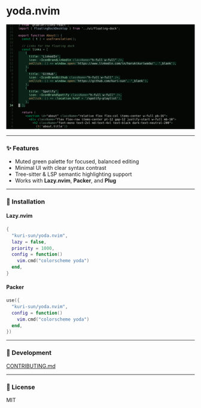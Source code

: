 # yoda.nvim

![Preview](media/preview.png)

---

### ✨ Features

- Muted green palette for focused, balanced editing
- Minimal UI with clear syntax contrast
- Tree-sitter & LSP semantic highlighting support
- Works with **Lazy.nvim**, **Packer**, and **Plug**

---

### 🚀 Installation

#### **Lazy.nvim**

```lua
{
  "kuri-sun/yoda.nvim",
  lazy = false,
  priority = 1000,
  config = function()
    vim.cmd("colorscheme yoda")
  end,
}
```

#### **Packer**

```lua
use({
  "kuri-sun/yoda.nvim",
  config = function()
    vim.cmd("colorscheme yoda")
  end,
})
```

---

### 🧠 Development

[CONTRIBUTING.md](CONTRIBUTING.md)

---

### 🪪 License

MIT
